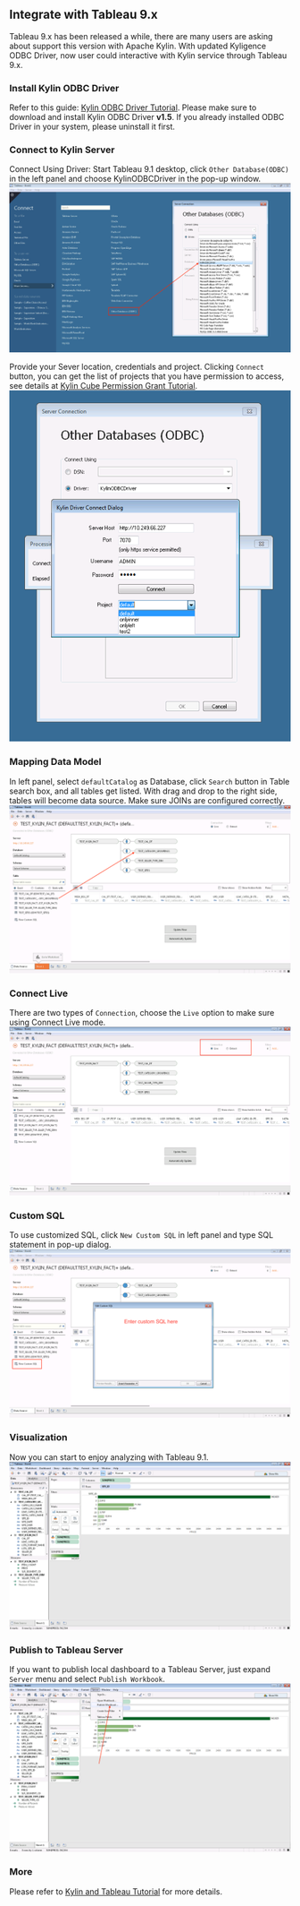 ## Integrate with Tableau 9.x 

Tableau 9.x has been released a while, there are many users are asking about support this version with Apache Kylin. With updated Kyligence ODBC Driver, now user could interactive with Kylin service through Tableau 9.x.

### Install Kylin ODBC Driver
Refer to this guide: [Kylin ODBC Driver Tutorial](../../driver/odbc/README.md).
Please make sure to download and install Kylin ODBC Driver __v1.5__. If you already installed ODBC Driver in your system, please uninstall it first. 

### Connect to Kylin Server
Connect Using Driver: Start Tableau 9.1 desktop, click `Other Database(ODBC)` in the left panel and choose KylinODBCDriver in the pop-up window. 
![](../../images/tableau_9/1.png)

Provide your Sever location, credentials and project. Clicking `Connect` button, you can get the list of projects that you have permission to access, see details at [Kylin Cube Permission Grant Tutorial](../../../security/acl.en.md).
![](../../images/tableau_9/2.png)

### Mapping Data Model
In left panel, select `defaultCatalog` as Database, click `Search` button in Table search box, and all tables get listed. With drag and drop to the right side, tables will become data source. Make sure JOINs are configured correctly.
![](../../images/tableau_9/3.png)

### Connect Live
There are two types of `Connection`, choose the `Live` option to make sure using Connect Live mode.
![](../../images/tableau_9/4.png)

### Custom SQL
To use customized SQL, click `New Custom SQL` in left panel and type SQL statement in pop-up dialog.
![](../../images/tableau_9/5.png)

### Visualization
Now you can start to enjoy analyzing with Tableau 9.1.
![](../../images/tableau_9/6.png)

### Publish to Tableau Server
If you want to publish local dashboard to a Tableau Server, just expand `Server` menu and select `Publish Workbook`.
![](../../images/tableau_9/7.png)

### More
Please refer to [Kylin and Tableau Tutorial](./tableau.en.md) for more details.


